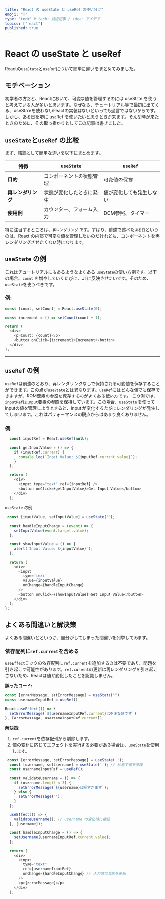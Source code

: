 ```yaml
---
title: "React の useState と useRef の使い分け"
emoji: "🤖"
type: "tech" # tech: 技術記事 / idea: アイデア
topics: ["react"]
published: true
---
```


# React の useState と useRef 

Reactの`useState`と`useRef`について簡単に違いをまとめてみました。

## モチベーション

初学者の方だと、Reactにおいて、可変な値を管理するのには useState を使うと考えている人が多いと思います。なぜなら、チュートリアル等で最初に出てくる、useStateを使わないReactの実装はないといっても過言ではないからです。
しかし、ある日を堺に useRef を使いたいと思うときが来ます。そんな時が来たときのために、その取っ掛かりとしてこの記事は書きました。

## `useState`と`useRef` の比較

まず、結論として簡単な違いを以下にまとめます。

| 特徴               | `useState`               | `useRef`                 |
| ------------------ | ------------------------ | ------------------------ |
| **目的**           | コンポーネントの状態管理 | 可変値の保存             |
| **再レンダリング** | 状態が変化したときに発生 | 値が変化しても発生しない |
| **使用例**         | カウンター、フォーム入力 | DOM参照、タイマー        |


特に注目するところは、`再レンダリング` です。ずばり、前述で述べた`ある日`というのは、React の内部で可変な値を管理したいのだけれども、コンポーネントを再レンダリングさせたくない時になります。


## `useState` の例

これはチュートリアルにもあるようなよくある `useState`の使い方例です。以下の場合、`count` を増やしていくたびに、UI に反映させたいです。そのため、`useState`を使うべきです。

### 例:

```javascript
const [count, setCount] = React.useState(0);

const increment = () => setCount(count + 1);

return (
  <div>
    <p>Count: {count}</p>
    <button onClick={increment}>Increment</button>
  </div>
);
```

---

## `useRef` の例

`useRef`は前述のとおり、再レンダリングなしで保持される可変値を保存することができます。この点が`useState`とは異なります。`useRef`にはどんな値でも保存できますが、DOM要素の参照を保存するのがよくある使い方です。
この例では、`inputRef`は`input`要素の参照を保持しています。この場合、`useState` を使ってinputの値を管理しようとすると、input が変化するたびにレンダリングが発生してしまいます。これはパフォーマンスの観点からはあまり良くありません。

### 例:

```javascript
  const inputRef = React.useRef(null);

  const getInputValue = () => {
    if (inputRef.current) {
      console.log(`Input Value: ${inputRef.current.value}`);
    }
  };

  return (
    <div>
      <input type="text" ref={inputRef} />
      <button onClick={getInputValue}>Get Input Value</button>
    </div>
  );

```

`useState` の例

```javascript
 const [inputValue, setInputValue] = useState('');

  const handleInputChange = (event) => {
    setInputValue(event.target.value);
  };

  const showInputValue = () => {
    alert(`Input Value: ${inputValue}`);
  };

  return (
    <div>
      <input
        type="text"
        value={inputValue}
        onChange={handleInputChange}
      />
      <button onClick={showInputValue}>Get Input Value</button>
    </div>
  );
};
```

## よくある間違いと解決策

よくある間違いとというか、自分がしてしまった間違いを列挙してみます。

### 依存配列に`ref.current`を含める

`useEffect`フックの依存配列に`ref.current`を追加するのは不要であり、問題を引き起こす可能性があります。`ref.current`の更新は再レンダリングを引き起こさないため、Reactは値が変化したことを認識しません。

**誤ったコード:**

```javascript
const [errorMessage, setErrorMessage] = useState("")
const usernameInputRef = useRef()

React.useEffect(() => {
  setErrorMessage(`${usernameInputRef.current}は不正な値です`)
}, [errorMessage, usernameInputRef.current]); 
```

**解決策:**

1. `ref.current`を依存配列から削除します。
2. 値の変化に応じてエフェクトを実行する必要がある場合は、`useState`を使用します。

```javascript
 const [errorMessage, setErrorMessage] = useState('');
  const [username, setUsername] = useState(''); // 状態で値を管理
  const usernameInputRef = useRef();

  const validateUsername = () => {
    if (username.length < 3) {
      setErrorMessage(`${username}は短すぎます`);
    } else {
      setErrorMessage(''); 
    }
  };

  useEffect(() => {
    validateUsername(); // username の変化時に検証
  }, [username]);

  const handleInputChange = () => {
    setUsername(usernameInputRef.current.value);
  };

  return (
    <div>
      <input
        type="text"
        ref={usernameInputRef}
        onChange={handleInputChange} // 入力時に状態を更新
      />
      <p>{errorMessage}</p>
    </div>
  );

```

